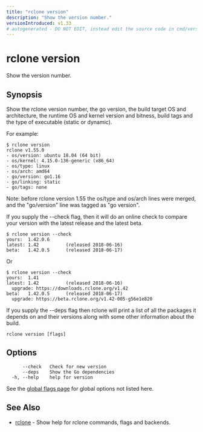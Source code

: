```yaml
---
title: "rclone version"
description: "Show the version number."
versionIntroduced: v1.33
# autogenerated - DO NOT EDIT, instead edit the source code in cmd/version/ and as part of making a release run "make commanddocs"
---
```

# rclone version

Show the version number.

## Synopsis

Show the rclone version number, the go version, the build target
OS and architecture, the runtime OS and kernel version and bitness,
build tags and the type of executable (static or dynamic).

For example:

    $ rclone version
    rclone v1.55.0
    - os/version: ubuntu 18.04 (64 bit)
    - os/kernel: 4.15.0-136-generic (x86_64)
    - os/type: linux
    - os/arch: amd64
    - go/version: go1.16
    - go/linking: static
    - go/tags: none

Note: before rclone version 1.55 the os/type and os/arch lines were merged,
      and the "go/version" line was tagged as "go version".

If you supply the --check flag, then it will do an online check to
compare your version with the latest release and the latest beta.

    $ rclone version --check
    yours:  1.42.0.6
    latest: 1.42          (released 2018-06-16)
    beta:   1.42.0.5      (released 2018-06-17)

Or

    $ rclone version --check
    yours:  1.41
    latest: 1.42          (released 2018-06-16)
      upgrade: https://downloads.rclone.org/v1.42
    beta:   1.42.0.5      (released 2018-06-17)
      upgrade: https://beta.rclone.org/v1.42-005-g56e1e820

If you supply the --deps flag then rclone will print a list of all the
packages it depends on and their versions along with some other
information about the build.


```
rclone version [flags]
```

## Options

```
      --check   Check for new version
      --deps    Show the Go dependencies
  -h, --help    help for version
```

See the [global flags page](/flags/) for global options not listed here.

## See Also

* [rclone](/commands/rclone/)	 - Show help for rclone commands, flags and backends.

